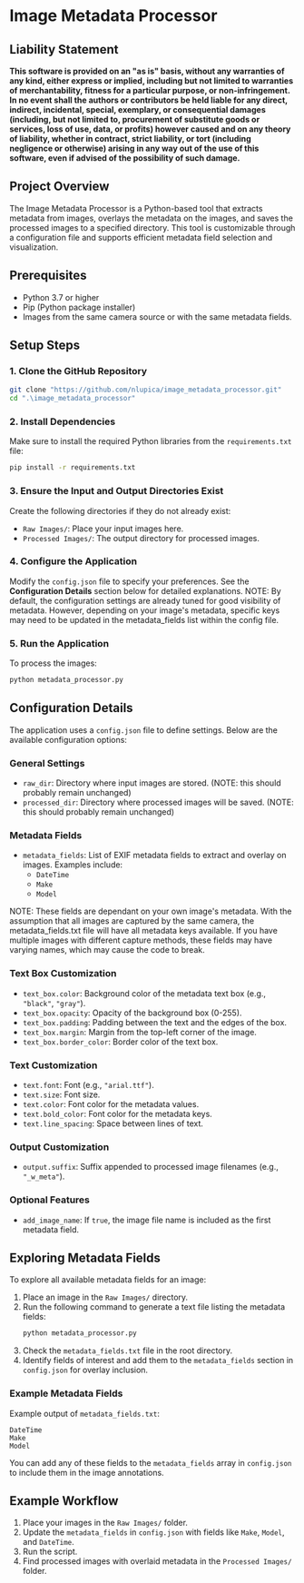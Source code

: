 # Image Metadata Processor

## Liability Statement

**This software is provided on an "as is" basis, without any warranties of any kind, either express or implied, including but not limited to warranties of merchantability, fitness for a particular purpose, or non-infringement. In no event shall the authors or contributors be held liable for any direct, indirect, incidental, special, exemplary, or consequential damages (including, but not limited to, procurement of substitute goods or services, loss of use, data, or profits) however caused and on any theory of liability, whether in contract, strict liability, or tort (including negligence or otherwise) arising in any way out of the use of this software, even if advised of the possibility of such damage.**

## Project Overview

The Image Metadata Processor is a Python-based tool that extracts metadata from images, overlays the metadata on the images, and saves the processed images to a specified directory. This tool is customizable through a configuration file and supports efficient metadata field selection and visualization.

## Prerequisites

- Python 3.7 or higher
- Pip (Python package installer)
- Images from the same camera source or with the same metadata fields.

## Setup Steps

### 1. Clone the GitHub Repository

```bash
git clone "https://github.com/nlupica/image_metadata_processor.git"
cd ".\image_metadata_processor"
```

### 2. Install Dependencies

Make sure to install the required Python libraries from the `requirements.txt` file:

```bash
pip install -r requirements.txt
```

### 3. Ensure the Input and Output Directories Exist

Create the following directories if they do not already exist:

- `Raw Images/`: Place your input images here.
- `Processed Images/`: The output directory for processed images.

### 4. Configure the Application

Modify the `config.json` file to specify your preferences. See the **Configuration Details** section below for detailed explanations. NOTE: By default, the configuration settings are already tuned for good visibility of metadata. However, depending on your image's metadata, specific keys may need to be updated in the metadata_fields list within the config file.

### 5. Run the Application

To process the images:

```bash
python metadata_processor.py
```

## Configuration Details

The application uses a `config.json` file to define settings. Below are the available configuration options:

### General Settings

- `raw_dir`: Directory where input images are stored. (NOTE: this should probably remain unchanged)
- `processed_dir`: Directory where processed images will be saved. (NOTE: this should probably remain unchanged)

### Metadata Fields

- `metadata_fields`: List of EXIF metadata fields to extract and overlay on images. Examples include:
  - `DateTime`
  - `Make`
  - `Model`

NOTE: These fields are dependant on your own image's metadata. With the assumption that all images are captured by the same camera, the metadata_fields.txt file will have all metadata keys available. If you have multiple images with different capture methods, these fields may have varying names, which may cause the code to break.

### Text Box Customization

- `text_box.color`: Background color of the metadata text box (e.g., `"black"`, `"gray"`).
- `text_box.opacity`: Opacity of the background box (0-255).
- `text_box.padding`: Padding between the text and the edges of the box.
- `text_box.margin`: Margin from the top-left corner of the image.
- `text_box.border_color`: Border color of the text box.

### Text Customization

- `text.font`: Font (e.g., `"arial.ttf"`).
- `text.size`: Font size.
- `text.color`: Font color for the metadata values.
- `text.bold_color`: Font color for the metadata keys.
- `text.line_spacing`: Space between lines of text.

### Output Customization

- `output.suffix`: Suffix appended to processed image filenames (e.g., `"_w_meta"`).

### Optional Features

- `add_image_name`: If `true`, the image file name is included as the first metadata field.

## Exploring Metadata Fields

To explore all available metadata fields for an image:

1. Place an image in the `Raw Images/` directory.
2. Run the following command to generate a text file listing the metadata fields:
   ```bash
   python metadata_processor.py
   ```
3. Check the `metadata_fields.txt` file in the root directory.
4. Identify fields of interest and add them to the `metadata_fields` section in `config.json` for overlay inclusion.

### Example Metadata Fields

Example output of `metadata_fields.txt`:

```
DateTime
Make
Model
```

You can add any of these fields to the `metadata_fields` array in `config.json` to include them in the image annotations.

## Example Workflow

1. Place your images in the `Raw Images/` folder.
2. Update the `metadata_fields` in `config.json` with fields like `Make`, `Model`, and `DateTime`.
3. Run the script.
4. Find processed images with overlaid metadata in the `Processed Images/` folder.
